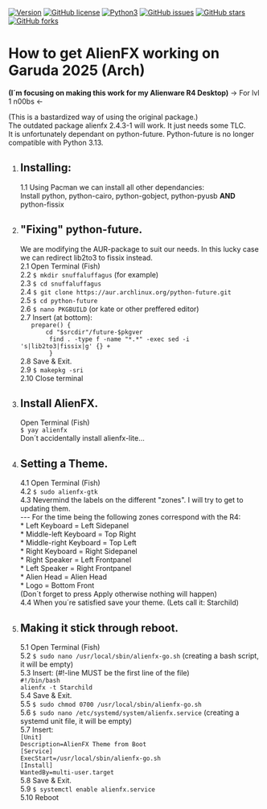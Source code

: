 [![Version](https://img.shields.io/badge/version-2.4.3-red.svg)]() [![GitHub license](https://img.shields.io/github/license/trackmastersteve/alienfx.svg)](https://github.com/trackmastersteve/alienfx/tree/2.1.x/LICENSE) [![Python3](https://img.shields.io/badge/python-3.13-green.svg)]() [![GitHub issues](https://img.shields.io/github/issues/trackmastersteve/alienfx.svg)](https://github.com/trackmastersteve/alienfx/issues) [![GitHub stars](https://img.shields.io/github/stars/trackmastersteve/alienfx.svg)](https://github.com/trackmastersteve/alienfx/stargazers)  [![GitHub forks](https://img.shields.io/github/forks/trackmastersteve/alienfx.svg)](https://github.com/trackmastersteve/alienfx/network)
# How to get AlienFX working on Garuda 2025 (Arch)
**(I´m focusing on making this work for my Alienware R4 Desktop)**
-> For lvl 1 n00bs <-

(This is a bastardized way of using the original package.)<br>
The outdated package alienfx 2.4.3-1 will work. It just needs some TLC.<br>
It is unfortunately dependant on python-future. Python-future is no longer compatible
with Python 3.13.

1.  ## Installing:
        
    1.1     Using Pacman we can install all other dependancies:<br>
            Install python, python-cairo, python-gobject, python-pyusb **AND** python-fissix<br>

 2.  ## "Fixing" python-future.
        We are modifying the AUR-package to suit our needs. In this lucky case we can
        redirect lib2to3 to fissix instead.<br>
    2.1     Open Terminal (Fish)<br>
    2.2     ``$ mkdir snuffaluffagus`` (for example)<br>
    2.3     ``$ cd snuffaluffagus``<br>
    2.4     ``$ git clone https://aur.archlinux.org/python-future.git``<br>
    2.5     ``$ cd python-future``<br>
    2.6     ``$ nano PKGBUILD`` (or kate or other preffered editor)<br>
    2.7     Insert (at bottom):<br>
            ``   prepare() {``<br>
            ``       cd "$srcdir"/future-$pkgver``<br>
            ``        find . -type f -name "*.*" -exec sed -i 's|lib2to3|fissix|g' {} +``<br>
            ``        }``<br>
    2.8     Save & Exit.<br>
    2.9     ``$ makepkg -sri``<br>
    2.10    Close terminal<br>

 3.  ## Install AlienFX.
        Open Terminal (Fish)<br>
        ``$ yay alienfx``<br>
        Don´t accidentally install alienfx-lite...<br>
    
 4.  ## Setting a Theme.
     4.1     Open Terminal (Fish)<br>
     4.2     ``$ sudo alienfx-gtk``<br>
     4.3     Nevermind the labels on the different "zones". I will try to get to updating them.<br>
                 --- For the time being the following zones correspond with the R4:<br>
                 * Left Keyboard = Left Sidepanel<br>
                 * Middle-left Keyboard = Top Right<br>
                 * Middle-right Keyboard = Top Left<br>
                 * Right Keyboard = Right Sidepanel<br>
                 * Right Speaker = Left Frontpanel<br>
                 * Left Speaker = Right Frontpanel<br>
                 * Alien Head = Alien Head<br>
                 * Logo = Bottom Front<br>
                 (Don´t forget to press Apply otherwise nothing will happen)<br>
     4.4     When you´re satisfied save your theme. (Lets call it: Starchild)<br>

 6.  ## Making it stick through reboot.
     5.1     Open Terminal (Fish)<br>
     5.2     ``$ sudo nano /usr/local/sbin/alienfx-go.sh`` (creating a bash script, it will be empty)<br>
     5.3     Insert:             (#!-line MUST be the first line of the file)<br>
                ``#!/bin/bash``<br>
                ``alienfx -t Starchild``<br>
     5.4     Save & Exit.<br>
     5.5     ``$ sudo chmod 0700 /usr/local/sbin/alienfx-go.sh``<br>
     5.6     ``$ sudo nano /etc/systemd/system/alienfx.service``  (creating a systemd unit file, it will be empty)<br>
     5.7     Insert:<br>
                ``[Unit]``<br>
                ``Description=AlienFX Theme from Boot``<br>
                ``[Service]``<br>
                ``ExecStart=/usr/local/sbin/alienfx-go.sh``<br>
                ``[Install]``<br>
                ``WantedBy=multi-user.target``<br>
     5.8     Save & Exit.<br>
    5.9     ``$ systemctl enable alienfx.service``<br>
    5.10    Reboot<br>
